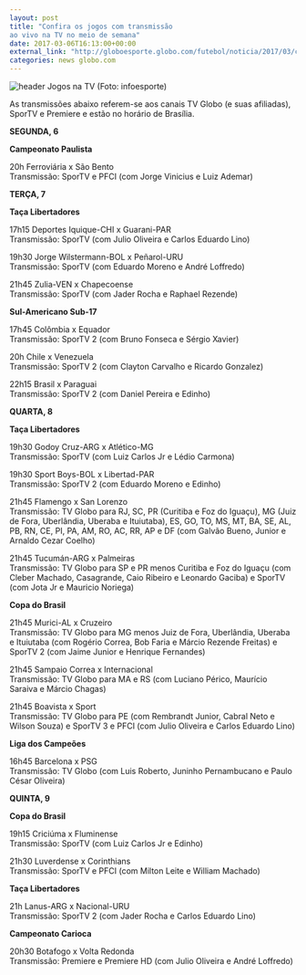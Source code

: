 ```yaml
---
layout: post
title: "Confira os jogos com transmissão 
ao vivo na TV no meio de semana"
date: 2017-03-06T16:13:00+00:00
external_link: "http://globoesporte.globo.com/futebol/noticia/2017/03/confira-os-jogos-com-transmissao-ao-vivo-na-tv-no-meio-de-semana.html"
categories: news globo.com
---
```

 ![header Jogos na TV (Foto: infoesporte)](http://s2.glbimg.com/qnuAu1qIFFpd2ICyfCdetEB9agI=/0x0:689x86/690x86/s.glbimg.com/es/ge/f/original/2015/03/10/header_jogos-na-tv_2.jpg "header Jogos na TV (Foto: infoesporte)")  

As transmissões abaixo referem-se aos canais TV Globo (e suas afiliadas), SporTV e Premiere e estão no horário de Brasília.  
  
**SEGUNDA, 6**

**Campeonato Paulista**

20h Ferroviária x São Bento  
Transmissão: SporTV e PFCI (com Jorge Vinicius e Luiz Ademar)

**TERÇA, 7**

**Taça Libertadores**

17h15 Deportes Iquique-CHI x Guarani-PAR  
Transmissão: SporTV (com Julio Oliveira e Carlos Eduardo Lino)

19h30 Jorge Wilstermann-BOL x Peñarol-URU  
Transmissão: SporTV (com Eduardo Moreno e André Loffredo)

21h45 Zulia-VEN x Chapecoense  
Transmissão: SporTV (com Jader Rocha e Raphael Rezende)

**Sul-Americano Sub-17**

17h45 Colômbia x Equador  
Transmissão: SporTV 2 (com Bruno Fonseca e Sérgio Xavier)

20h Chile x Venezuela  
Transmissão: SporTV 2 (com Clayton Carvalho e Ricardo Gonzalez)

22h15 Brasil x Paraguai  
Transmissão: SporTV 2 (com Daniel Pereira e Edinho)  
  
**QUARTA, 8**

**Taça Libertadores**

19h30 Godoy Cruz-ARG x Atlético-MG  
Transmissão: SporTV (com Luiz Carlos Jr e Lédio Carmona)

19h30 Sport Boys-BOL x Libertad-PAR  
Transmissão: SporTV 2 (com Eduardo Moreno e Edinho)

21h45 Flamengo x San Lorenzo  
Transmissão: TV Globo para RJ, SC, PR (Curitiba e Foz do Iguaçu), MG (Juiz de Fora, Uberlândia, Uberaba e Ituiutaba), ES, GO, TO, MS, MT, BA, SE, AL, PB, RN, CE, PI, PA, AM, RO, AC, RR, AP e DF (com Galvão Bueno, Junior e Arnaldo Cezar Coelho)

21h45 Tucumán-ARG x Palmeiras  
Transmissão: TV Globo para SP e PR menos Curitiba e Foz do Iguaçu (com Cleber Machado, Casagrande, Caio Ribeiro e Leonardo Gaciba) e SporTV (com Jota Jr e Mauricio Noriega)

**Copa do Brasil**

21h45 Murici-AL x Cruzeiro  
Transmissão: TV Globo para MG menos Juiz de Fora, Uberlândia, Uberaba e Ituiutaba (com Rogério Correa, Bob Faria e Márcio Rezende Freitas) e SporTV 2 (com Jaime Junior e Henrique Fernandes)

21h45 Sampaio Correa x Internacional  
Transmissão: TV Globo para MA e RS (com Luciano Périco, Maurício Saraiva e Márcio Chagas)

21h45 Boavista x Sport  
Transmissão: TV Globo para PE (com Rembrandt Junior, Cabral Neto e Wilson Souza) e SporTV 3 e PFCI (com Julio Oliveira e Carlos Eduardo Lino)

**Liga dos Campeões**

16h45 Barcelona x PSG  
Transmissão: TV Globo (com Luis Roberto, Juninho Pernambucano e Paulo César Oliveira)  
  
**QUINTA, 9**

**Copa do Brasil**

19h15 Criciúma x Fluminense   
Transmissão: SporTV (com Luiz Carlos Jr e Edinho)

21h30 Luverdense x Corinthians   
Transmissão: SporTV e PFCI (com Milton Leite e William Machado)

**Taça Libertadores**

21h Lanus-ARG x Nacional-URU  
Transmissão: SporTV 2 (com Jader Rocha e Carlos Eduardo Lino)

**Campeonato Carioca**

20h30 Botafogo x Volta Redonda  
Transmissão: Premiere e Premiere HD (com Julio Oliveira e André Loffredo)

